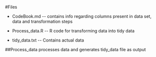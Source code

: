 #Files
- CodeBook.md
-- contains info regarding columns present in data set, data and transformation steps

- Process_data.R
-- R code for transforming data into tidy data

- tidy_data.txt
-- Contains actual data

##Process_data processes data and generates tidy_data file as output
